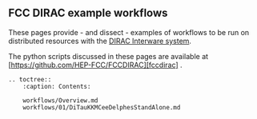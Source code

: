 ## FCC DIRAC example workflows

These pages provide - and dissect - examples of workflows to be run on distributed resources with the [DIRAC Interware system][dirac].

The python scripts discussed in these pages are available at [https://github.com/HEP-FCC/FCCDIRAC][fccdirac] .

[dirac]: https://dirac.readthedocs.io/en/latest/
[fccdirac]: https://github.com/HEP-FCC/FCCDIRAC

```{eval-rst}
.. toctree::
    :caption: Contents:

    workflows/Overview.md
    workflows/01/DiTauKKMCeeDelphesStandAlone.md
```
